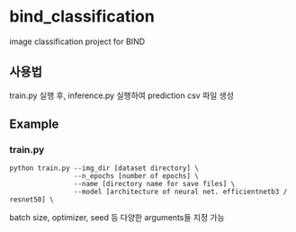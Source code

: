 # bind_classification
image classification project for BIND

## 사용법
train.py 실행 후, inference.py 실행하여 prediction csv 파일 생성

## Example
### train.py
```
python train.py --img_dir [dataset directory] \
                --n_epochs [number of epochs] \
                --name [directory name for save files] \
                --model [architecture of neural net. efficientnetb3 / resnet50] \
```
batch size, optimizer, seed 등 다양한 arguments들 지정 가능




